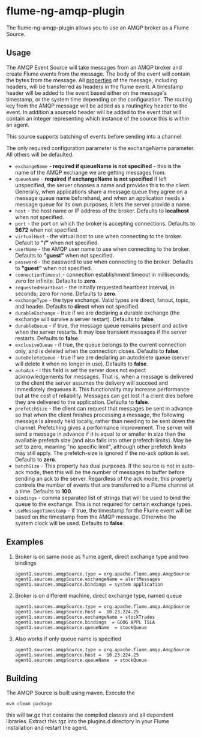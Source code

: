 flume-ng-amqp-plugin
====================

The flume-ng-amqp-plugin allows you to use an AMQP broker as a Flume Source.

Usage
-----

The AMQP Event Source will take messages from an AMQP broker and create Flume events from the message. The body of the
event will contain the bytes from the message. All [properties](http://www.rabbitmq.com/releases/rabbitmq-java-client/v3.3.5/rabbitmq-java-client-javadoc-3.3.5/com/rabbitmq/client/BasicProperties.html)
of the message, including headers, will be transferred as headers in the flume event. A timestamp header will be added to
the event based either on the message's timestamp, or the system time depending on the configuration. The routing key from
the AMQP message will be added as a routingKey header to the event. In addition a sourceId header will be added
to the event that will contain an integer representing which instance of the source this is within an agent.

This source supports batching of events before sending into a channel.

The only required configuration parameter is the exchangeName parameter. All others will be defaulted.

* `exchangeName` - **required if queueName is not specified** - this is the name of the AMQP exchange we are getting messages from.
* `queueName` - **required if exchangeName is not specified** if left unspecified, the server chooses a name and provides this to the client. Generally, when applications
share a message queue they agree on a message queue name beforehand, and when an application needs a message queue
for its own purposes, it lets the server provide a name.
* `host` - the host name or IP address of the broker. Defaults to **localhost** when not specified.
* `port` - the port on which the broker is accepting connections. Defaults to **5672** when not specified.
* `virtualHost` - the virtual host to use when connecting to the broker. Default to **"/"** when not specified.
* `userName` - the AMQP user name to use when connecting to the broker. Defaults to **"guest"** when not specified.
* `password` - the password to use when connecting to the broker. Defaults to **"guest"** when not specified.
* `connectionTimeout` - connection establishment timeout in milliseconds; zero for infinite. Defaults to **zero**.
* `requestedHeartbeat` - the initially requested heartbeat interval, in seconds; zero for none. Defaults to **zero**.
* `exchangeType` -  the type exchange. Valid types are direct, fanout, topic, and header. Defaults to **direct** when not specified.
* `durableExchange` - true if we are declaring a durable exchange (the exchange will survive a server restart). Defaults to **false**.
* `durableQueue` - if true, the message queue remains present and active when the server restarts. It may lose transient
messages if the server restarts. Defaults to **false**.
* `exclusiveQueue` - if true, the queue belongs to the current connection only, and is deleted when the connection closes.
Defaults to **false**.
* `autoDeleteQueue` - true if we are declaring an autodelete queue (server will delete it when no longer in use). Defaults to **false**.
* `autoAck` - i this field is set the server does not expect acknowledgements for messages. That is, when a message is
delivered to the client the server assumes the delivery will succeed and immediately dequeues it. This functionality
may increase performance but at the cost of reliability. Messages can get lost if a client dies before they are delivered
to the application. Defaults to **false**.
* `prefetchSize` - the client can request that messages be sent in advance so that when the client finishes processing a message,
the following message is already held locally, rather than needing to be sent down the channel. Prefetching gives a
performance improvement. The server will send a message in advance if it is equal to or smaller in size than the available
prefetch size (and also falls into other prefetch limits). May be set to zero, meaning "no specific limit", although other
prefetch limits may still apply. The prefetch-size is ignored if the no-ack option is set. Defaults to **zero**.
* `batchSize` - This property has dual purposes. If the source is not in auto-ack mode, then this will be the number of messages
to buffer before sending an ack to the server. Regardless of the ack mode, this property controls the number of events
that are transferred to a Flume channel at a time. Defaults to **100**.
* `bindings` - comma separated list of strings that will be used to bind the queue to the exchange. This is not required for
certain exchange types.
* `useMessageTimestamp` - if true, the timestamp for the Flume event will be based on the timestamp from the AMQP message.
Otherwise the system clock will be used. Defaults to **false**.

Examples
--------

1. Broker is on same node as flume agent, direct exchange type and two bindings

    ```
    agent1.sources.amqpSource.type = org.apache.flume.amqp.AmqpSource
    agent1.sources.amqpSource.exchangeName = alertMessages
    agent1.sources.amqpSource.bindings = system application
    ```

2. Broker is on different machine, direct exchange type, named queue

    ```
    agent1.sources.amqpSource.type = org.apache.flume.amqp.AmqpSource
    agent1.sources.amqpSource.host =  10.23.224.25
    agent1.sources.amqpSource.exchangeName = stockTrades
    agent1.sources.amqpSource.bindings  = GOOG APPL TSLA
    agent1.sources.amqpSource.queueName  = stockQueue
    ```

3. Also works if only queue name is specified

    ```
    agent1.sources.amqpSource.type = org.apache.flume.amqp.AmqpSource
    agent1.sources.amqpSource.host =  10.23.224.25
    agent1.sources.amqpSource.queueName  = stockQueue
    ```

Building
--------

The AMQP Source is built using maven. Execute the

`mvn clean package`

this will tar.gz that contains the compiled classes and all dependent libraries. Extract this tgz into the plugins.d directory
in your Flume installation and restart the agent.
